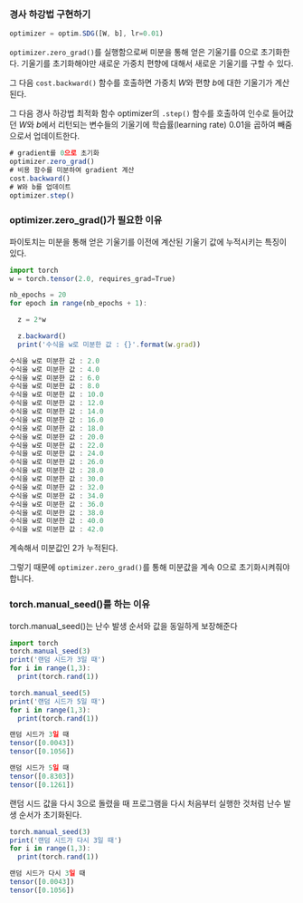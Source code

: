 ### ****경사 하강법 구현하기****

```jsx
optimizer = optim.SDG([W, b], lr=0.01)
```

`optimizer.zero_grad()`를 실행함으로써 미분을 통해 얻은 기울기를 0으로 초기화한다. 기울기를 초기화해야만 새로운 가중치 편향에 대해서 새로운 기울기를 구할 수 있다.

그 다음 `cost.backward()` 함수를 호출하면 가중치 $W$와 편향 $b$에 대한 기울기가 계산된다.

그 다음 경사 하강법 최적화 함수 optimizer의 `.step()` 함수를 호출하여 인수로 들어갔던 $W$와 $b$에서 리턴되는 변수들의 기울기에 학습률(learning rate) 0.01을 곱하여 빼줌으로서 업데이트한다.

```jsx
# gradient를 0으로 초기화
optimizer.zero_grad()
# 비용 함수를 미분하여 gradient 계산
cost.backward()
# W와 b를 업데이트
optimizer.step()
```

### optimizer.zero_grad()가 필요한 이유

파이토치는 미분을 통해 얻은 기울기를 이전에 계산된 기울기 값에 누적시키는 특징이 있다.

```jsx
import torch
w = torch.tensor(2.0, requires_grad=True)

nb_epochs = 20
for epoch in range(nb_epochs + 1):

  z = 2*w

  z.backward()
  print('수식을 w로 미분한 값 : {}'.format(w.grad))
```

```jsx
수식을 w로 미분한 값 : 2.0
수식을 w로 미분한 값 : 4.0
수식을 w로 미분한 값 : 6.0
수식을 w로 미분한 값 : 8.0
수식을 w로 미분한 값 : 10.0
수식을 w로 미분한 값 : 12.0
수식을 w로 미분한 값 : 14.0
수식을 w로 미분한 값 : 16.0
수식을 w로 미분한 값 : 18.0
수식을 w로 미분한 값 : 20.0
수식을 w로 미분한 값 : 22.0
수식을 w로 미분한 값 : 24.0
수식을 w로 미분한 값 : 26.0
수식을 w로 미분한 값 : 28.0
수식을 w로 미분한 값 : 30.0
수식을 w로 미분한 값 : 32.0
수식을 w로 미분한 값 : 34.0
수식을 w로 미분한 값 : 36.0
수식을 w로 미분한 값 : 38.0
수식을 w로 미분한 값 : 40.0
수식을 w로 미분한 값 : 42.0
```

계속해서 미분값인 2가 누적된다.

그렇기 때문에 `optimizer.zero_grad()`를 통해 미분값을 계속 0으로 초기화시켜줘야 합니다.

### ****torch.manual_seed()를 하는 이유****

torch.manual_seed()는 난수 발생 순서와 값을 동일하게 보장해준다

```jsx
import torch
torch.manual_seed(3)
print('랜덤 시드가 3일 때')
for i in range(1,3):
  print(torch.rand(1))

torch.manual_seed(5)
print('랜덤 시드가 5일 때')
for i in range(1,3):
  print(torch.rand(1))
```

```jsx
랜덤 시드가 3일 때
tensor([0.0043])
tensor([0.1056])

랜덤 시드가 5일 때
tensor([0.8303])
tensor([0.1261])
```

랜덤 시드 값을 다시 3으로 돌렸을 때 프로그램을 다시 처음부터 실행한 것처럼 난수 발생 순서가 초기화된다.

```jsx
torch.manual_seed(3)
print('랜덤 시드가 다시 3일 때')
for i in range(1,3):
  print(torch.rand(1))
```

```jsx
랜덤 시드가 다시 3일 때
tensor([0.0043])
tensor([0.1056])
```
